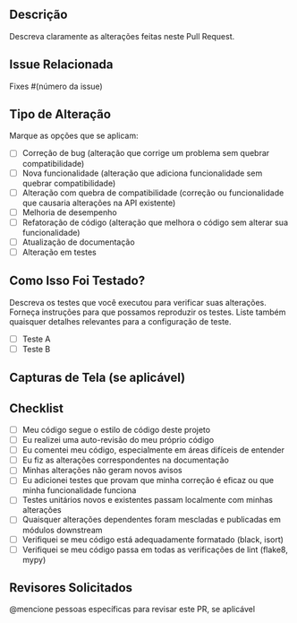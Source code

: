## Descrição
Descreva claramente as alterações feitas neste Pull Request.

## Issue Relacionada
Fixes #(número da issue)

## Tipo de Alteração
Marque as opções que se aplicam:
- [ ] Correção de bug (alteração que corrige um problema sem quebrar compatibilidade)
- [ ] Nova funcionalidade (alteração que adiciona funcionalidade sem quebrar compatibilidade)
- [ ] Alteração com quebra de compatibilidade (correção ou funcionalidade que causaria alterações na API existente)
- [ ] Melhoria de desempenho
- [ ] Refatoração de código (alteração que melhora o código sem alterar sua funcionalidade)
- [ ] Atualização de documentação
- [ ] Alteração em testes

## Como Isso Foi Testado?
Descreva os testes que você executou para verificar suas alterações. Forneça instruções para que possamos reproduzir os testes. Liste também quaisquer detalhes relevantes para a configuração de teste.

- [ ] Teste A
- [ ] Teste B

## Capturas de Tela (se aplicável)

## Checklist
- [ ] Meu código segue o estilo de código deste projeto
- [ ] Eu realizei uma auto-revisão do meu próprio código
- [ ] Eu comentei meu código, especialmente em áreas difíceis de entender
- [ ] Eu fiz as alterações correspondentes na documentação
- [ ] Minhas alterações não geram novos avisos
- [ ] Eu adicionei testes que provam que minha correção é eficaz ou que minha funcionalidade funciona
- [ ] Testes unitários novos e existentes passam localmente com minhas alterações
- [ ] Quaisquer alterações dependentes foram mescladas e publicadas em módulos downstream
- [ ] Verifiquei se meu código está adequadamente formatado (black, isort)
- [ ] Verifiquei se meu código passa em todas as verificações de lint (flake8, mypy)

## Revisores Solicitados
@mencione pessoas específicas para revisar este PR, se aplicável
